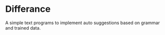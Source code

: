 # Differance
 A simple text programs to implement auto suggestions based on grammar and trained data.
